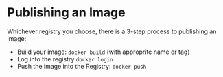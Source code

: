 # Publishing an Image

Whichever registry you choose, there is a 3-step process to publishing an image:
- Build your image: `docker build` (with approprite name or tag)
- Log into the registry `docker login`
- Push the image into the Registry: `docker push`
